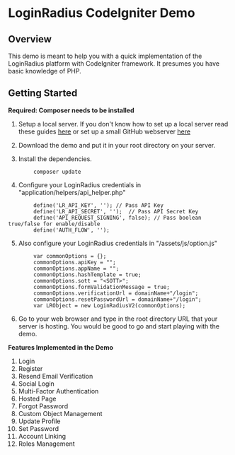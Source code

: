 # LoginRadius CodeIgniter Demo

## Overview
This demo is meant to help you with a quick implementation of the LoginRadius platform with CodeIgniter framework.
It presumes you have basic knowledge of PHP.


## Getting Started
**Required: Composer needs to be installed**

1. Setup a local server. If you don't know how to set up a local server read these guides [here](https://www.maketecheasier.com/setup-local-web-server-all-platforms/) or set up a small GitHub webserver [here](https://pages.github.com/)

2. Download the demo and put it in your root directory on your server. 

3. Install the dependencies.
```
        composer update
```
4. Configure your LoginRadius credentials in "application/helpers/api_helper.php" 
```       
        define('LR_API_KEY', ''); // Pass API Key
        define('LR_API_SECRET', '');  // Pass API Secret Key
        define('API_REQUEST_SIGNING', false); // Pass boolean true/false for enable/disable
        define('AUTH_FLOW', '');
```

5. Also configure your LoginRadius credentials in "/assets/js/option.js" 
```     
        var commonOptions = {};
        commonOptions.apiKey = "";
        commonOptions.appName = "";
        commonOptions.hashTemplate = true;
        commonOptions.sott = "<SOTT>";
        commonOptions.formValidationMessage = true;
        commonOptions.verificationUrl = domainName+"/login";
        commonOptions.resetPasswordUrl = domainName+"/login";
        var LRObject = new LoginRadiusV2(commonOptions);
```

6. Go to your web browser and type in the root directory URL that your server is hosting. You would be good to go and start playing with the demo.



**Features Implemented in the Demo**

1. Login
2. Register
3. Resend Email Verification
4. Social Login
5. Multi-Factor Authentication
6. Hosted Page
7. Forgot Password
8. Custom Object Management
9. Update Profile
10. Set Password
11. Account Linking
12. Roles Management
       